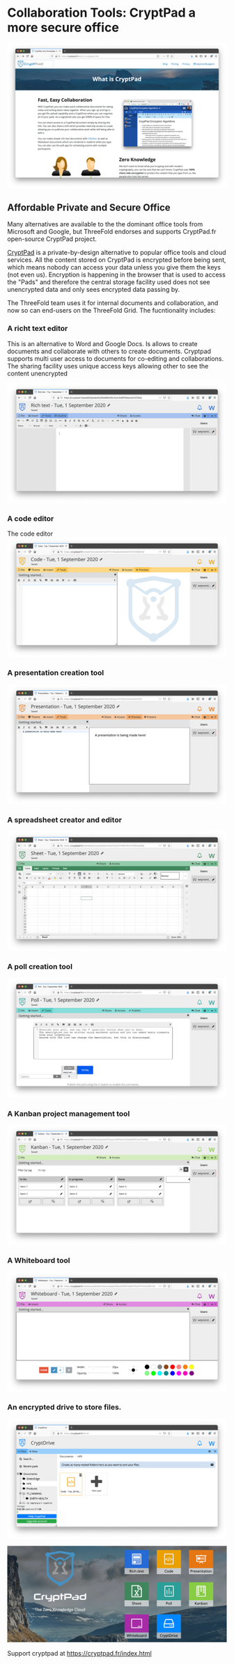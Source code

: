 # Collaboration Tools: CryptPad a more secure office

![](./img/what_is_cryptpad.png)

## Affordable Private and Secure Office

Many alternatives are available to the the dominant office tools from Microsoft and Google, but ThreeFold endorses and supports CryptPad.fr open-source CryptPad project.

[CryptPad](https://cryptpad.fr/what-is-cryptpad.html) is a private-by-design alternative to popular office tools and cloud services. All the content stored on CryptPad is encrypted before being sent, which means nobody can access your data unless you give them the keys (not even us).  Encryption is happening in the browser that is used to access the "Pads" and therefore the central storage facility used does not see unencrypted data and only sees encrypted data passing by.


The ThreeFold team uses it for internal documents and collaboration, and now so can end-users on the ThreeFold Grid. The fucntionality includes:

### A richt text editor

This is an alternative to Word and Google Docs.  Is allows to create documents and collaborate with others to create documents.  Cryptpad supports multi user access to documents for co-editing and collaborations.  The sharing facility uses unique access keys allowing other to see the content unencrypted

![](./img/rich_text_editor.png)

### A code editor
The code editor 
![](./img/code_editor.png)

### A presentation creation tool
![](./img/presentation.png)

### A spreadsheet creator and editor
![](./img/spreadsheet.png)

### A poll creation tool
![](./img/poll.png)

### A Kanban project management tool
![](./img/kanban.png)

### A Whiteboard tool
![](./img/whiteboard.png)

### An encrypted drive to store files.
![](./img/drive.png)

![](./img/cryptpad0.png)

Support cryptpad at https://cryptpad.fr/index.html

<!-- ## How to Use

1) From the ThreeFold Now Solutions menu, click on the "CryptPad" button

2) Using the guided walkthrough, setup where you want your Solution to be hosted

3) Get started with creating documents with CryptPad!  -->
